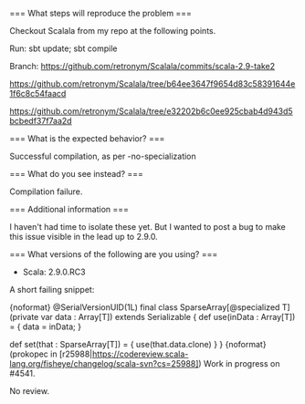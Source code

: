 === What steps will reproduce the problem ===

Checkout Scalala from my repo at the following points.

Run: sbt update; sbt compile

Branch: https://github.com/retronym/Scalala/commits/scala-2.9-take2

https://github.com/retronym/Scalala/tree/b64ee3647f9654d83c58391644e1f6c8c54faacd

https://github.com/retronym/Scalala/tree/e32202b6c0ee925cbab4d943d5bcbedf37f7aa2d

=== What is the expected behavior? ===

Successful compilation, as per -no-specialization

=== What do you see instead? ===

Compilation failure.

=== Additional information ===

I haven't had time to isolate these yet. But I wanted to post a bug to make this issue visible in the lead up to 2.9.0.

=== What versions of the following are you using? ===
  - Scala: 2.9.0.RC3

A short failing snippet:

{noformat}
@SerialVersionUID(1L)
final class SparseArray[@specialized T](private var data : Array[T]) extends Serializable {
  def use(inData : Array[T]) = {
    data = inData;
  }
  
  def set(that : SparseArray[T]) = {
    use(that.data.clone)
  }
}
{noformat}
(prokopec in [r25988|https://codereview.scala-lang.org/fisheye/changelog/scala-svn?cs=25988]) Work in progress on #4541.

No review.
